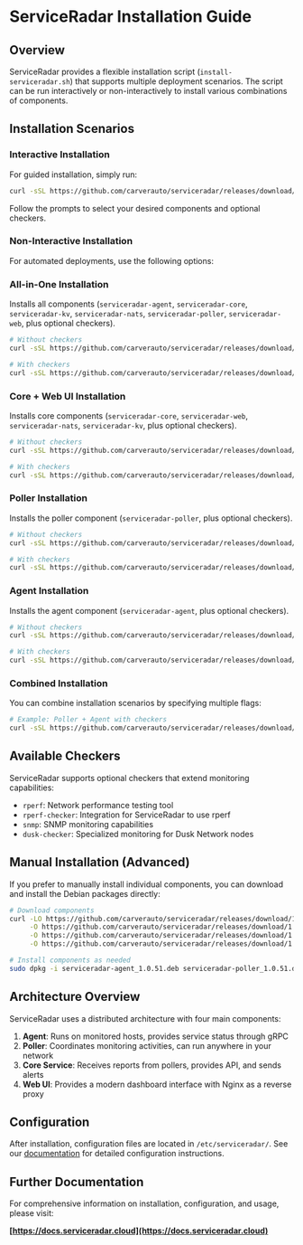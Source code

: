 # ServiceRadar Installation Guide

## Overview

ServiceRadar provides a flexible installation script (`install-serviceradar.sh`) that supports multiple deployment scenarios. The script can be run interactively or non-interactively to install various combinations of components.

## Installation Scenarios

### Interactive Installation

For guided installation, simply run:

```bash
curl -sSL https://github.com/carverauto/serviceradar/releases/download/1.0.51/install-serviceradar.sh | bash
```

Follow the prompts to select your desired components and optional checkers.

### Non-Interactive Installation

For automated deployments, use the following options:

### All-in-One Installation
Installs all components (`serviceradar-agent`, `serviceradar-core`, `serviceradar-kv`, `serviceradar-nats`, `serviceradar-poller`, `serviceradar-web`, plus optional checkers).

```bash
# Without checkers
curl -sSL https://github.com/carverauto/serviceradar/releases/download/1.0.51/install-serviceradar.sh | bash -s -- --all --non-interactive

# With checkers
curl -sSL https://github.com/carverauto/serviceradar/releases/download/1.0.51/install-serviceradar.sh | bash -s -- --all --non-interactive --checkers=rperf,snmp
```

### Core + Web UI Installation
Installs core components (`serviceradar-core`, `serviceradar-web`, `serviceradar-nats`, `serviceradar-kv`, plus optional checkers).

```bash
# Without checkers
curl -sSL https://github.com/carverauto/serviceradar/releases/download/1.0.51/install-serviceradar.sh | bash -s -- --core --non-interactive

# With checkers
curl -sSL https://github.com/carverauto/serviceradar/releases/download/1.0.51/install-serviceradar.sh | bash -s -- --core --non-interactive --checkers=dusk-checker
```

### Poller Installation
Installs the poller component (`serviceradar-poller`, plus optional checkers).

```bash
# Without checkers
curl -sSL https://github.com/carverauto/serviceradar/releases/download/1.0.51/install-serviceradar.sh | bash -s -- --poller --non-interactive

# With checkers
curl -sSL https://github.com/carverauto/serviceradar/releases/download/1.0.51/install-serviceradar.sh | bash -s -- --poller --non-interactive --checkers=rperf,snmp
```

### Agent Installation
Installs the agent component (`serviceradar-agent`, plus optional checkers).

```bash
# Without checkers
curl -sSL https://github.com/carverauto/serviceradar/releases/download/1.0.51/install-serviceradar.sh | bash -s -- --agent --non-interactive

# With checkers
curl -sSL https://github.com/carverauto/serviceradar/releases/download/1.0.51/install-serviceradar.sh | bash -s -- --agent --non-interactive --checkers=rperf,rperf-checker,snmp
```

### Combined Installation
You can combine installation scenarios by specifying multiple flags:

```bash
# Example: Poller + Agent with checkers
curl -sSL https://github.com/carverauto/serviceradar/releases/download/1.0.51/install-serviceradar.sh | bash -s -- --poller --agent --non-interactive --checkers=rperf,snmp
```

## Available Checkers

ServiceRadar supports optional checkers that extend monitoring capabilities:

- `rperf`: Network performance testing tool
- `rperf-checker`: Integration for ServiceRadar to use rperf
- `snmp`: SNMP monitoring capabilities
- `dusk-checker`: Specialized monitoring for Dusk Network nodes

## Manual Installation (Advanced)

If you prefer to manually install individual components, you can download and install the Debian packages directly:

```bash
# Download components
curl -LO https://github.com/carverauto/serviceradar/releases/download/1.0.51/serviceradar-agent_1.0.51.deb \
     -O https://github.com/carverauto/serviceradar/releases/download/1.0.51/serviceradar-poller_1.0.51.deb \
     -O https://github.com/carverauto/serviceradar/releases/download/1.0.51/serviceradar-core_1.0.51.deb \
     -O https://github.com/carverauto/serviceradar/releases/download/1.0.51/serviceradar-web_1.0.51.deb

# Install components as needed
sudo dpkg -i serviceradar-agent_1.0.51.deb serviceradar-poller_1.0.51.deb serviceradar-core_1.0.51.deb serviceradar-web_1.0.51.deb
```

## Architecture Overview

ServiceRadar uses a distributed architecture with four main components:

1. **Agent**: Runs on monitored hosts, provides service status through gRPC
2. **Poller**: Coordinates monitoring activities, can run anywhere in your network
3. **Core Service**: Receives reports from pollers, provides API, and sends alerts
4. **Web UI**: Provides a modern dashboard interface with Nginx as a reverse proxy

## Configuration

After installation, configuration files are located in `/etc/serviceradar/`. See our [documentation](https://docs.serviceradar.cloud) for detailed configuration instructions.

## Further Documentation

For comprehensive information on installation, configuration, and usage, please visit:

**[https://docs.serviceradar.cloud](https://docs.serviceradar.cloud)**